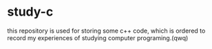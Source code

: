 # study-c
this repository is used for storing some c++ code, which is ordered to record my experiences of studying computer programing.(qwq)
